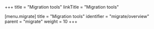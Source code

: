 +++
title = "Migration tools"
linkTitle = "Migration tools"

[menu.migrate]
title = "Migration tools"
identifier = "migrate/overview"
parent = "migrate"
weight = 10
+++
